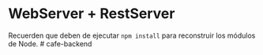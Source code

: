 # WebServer + RestServer

Recuerden que deben de ejecutar ```npm install``` para reconstruir los módulos de Node.
#   c a f e - b a c k e n d  
 
